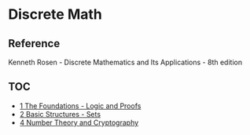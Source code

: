 # Discrete Math

## Reference

Kenneth Rosen - Discrete Mathematics and Its Applications - 8th edition

## TOC
- [1 The Foundations - Logic and Proofs](1%20The%20Foundations%20-%20Logic%20and%20Proofs.md)
- [2 Basic Structures - Sets](2%20Basic%20Structures%20-%20Sets.md)
- [4 Number Theory and Cryptography](4%20Number%20Theory%20and%20Cryptography.md)